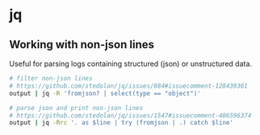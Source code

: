 # jq

## Working with non-json lines

Useful for parsing logs containing structured (json) or unstructured data.

```bash
# filter non-json lines
# https://github.com/stedolan/jq/issues/884#issuecomment-128439361
output | jq -R 'fromjson? | select(type == "object")'

# parse json and print non-json lines
# https://github.com/stedolan/jq/issues/1547#issuecomment-406596374
output | jq -Rrc '. as $line | try (fromjson | .) catch $line'
```
